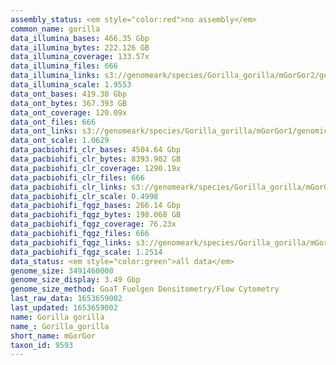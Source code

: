```yaml
---
assembly_status: <em style="color:red">no assembly</em>
common_name: gorilla
data_illumina_bases: 466.35 Gbp
data_illumina_bytes: 222.126 GB
data_illumina_coverage: 133.57x
data_illumina_files: 666
data_illumina_links: s3://genomeark/species/Gorilla_gorilla/mGorGor2/genomic_data/illumina/<br>s3://genomeark/species/Gorilla_gorilla/mGorGor3/genomic_data/illumina/<br>
data_illumina_scale: 1.9553
data_ont_bases: 419.30 Gbp
data_ont_bytes: 367.393 GB
data_ont_coverage: 120.09x
data_ont_files: 666
data_ont_links: s3://genomeark/species/Gorilla_gorilla/mGorGor1/genomic_data/ont/<br>
data_ont_scale: 1.0629
data_pacbiohifi_clr_bases: 4504.64 Gbp
data_pacbiohifi_clr_bytes: 8393.902 GB
data_pacbiohifi_clr_coverage: 1290.19x
data_pacbiohifi_clr_files: 666
data_pacbiohifi_clr_links: s3://genomeark/species/Gorilla_gorilla/mGorGor1/genomic_data/pacbiohifi_clr/<br>
data_pacbiohifi_clr_scale: 0.4998
data_pacbiohifi_fqgz_bases: 266.14 Gbp
data_pacbiohifi_fqgz_bytes: 198.068 GB
data_pacbiohifi_fqgz_coverage: 76.23x
data_pacbiohifi_fqgz_files: 666
data_pacbiohifi_fqgz_links: s3://genomeark/species/Gorilla_gorilla/mGorGor1/genomic_data/pacbiohifi_fqgz/<br>
data_pacbiohifi_fqgz_scale: 1.2514
data_status: <em style="color:green">all data</em>
genome_size: 3491460000
genome_size_display: 3.49 Gbp
genome_size_method: GoaT Fuelgen Densitometry/Flow Cytometry
last_raw_data: 1653659002
last_updated: 1653659002
name: Gorilla gorilla
name_: Gorilla_gorilla
short_name: mGorGor
taxon_id: 9593
---
```


